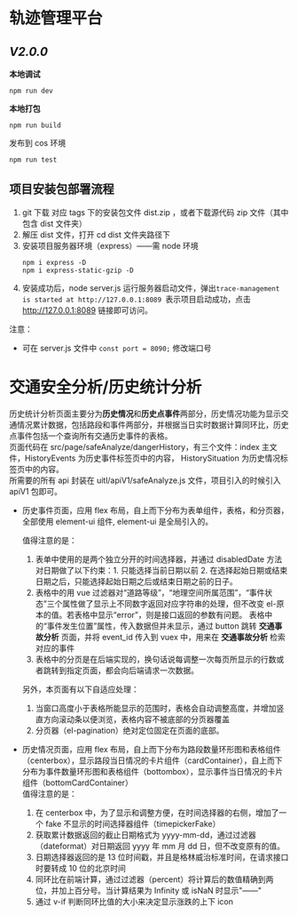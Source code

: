 # 轨迹管理平台

## _V2.0.0_

**本地调试**

```
npm run dev
```

**本地打包**

```$xslt
npm run build
```

发布到 cos 环境

```$xslt
npm run test
```

## 项目安装包部署流程

1. git 下载 对应 tags 下的安装包文件 dist.zip ，或者下载源代码 zip 文件（其中包含 dist 文件夹）
2. 解压 dist 文件，打开 cd dist 文件夹路径下
3. 安装项目服务器环境（express）——需 node 环境
    ```$xslt
    npm i express -D
    npm i express-static-gzip -D
    ```
4. 安装成功后，node server.js 运行服务器启动文件，弹出`trace-management is started at http://127.0.0.1:8089 `表示项目启动成功，点击 http://127.0.0.1:8089 链接即可访问。

注意：

-   可在 server.js 文件中 `const port = 8090;` 修改端口号

# 交通安全分析/历史统计分析

历史统计分析页面主要分为**历史情况**和**历史点事件**两部分，历史情况功能为显示交通情况累计数据，包括路段和事件两部分，并根据当日实时数据计算同环比，历史点事件包括一个查询所有交通历史事件的表格。  
页面代码在 src/page/safeAnalyze/dangerHistory，有三个文件：index 主文件，HistoryEvents 为历史事件标签页中的内容， HistorySituation 为历史情况标签页中的内容。  
所需要的所有 api 封装在 uitl/apiV1/safeAnalyze.js 文件，项目引入的时候引入 apiV1 包即可。

-   历史事件页面，应用 flex 布局，自上而下分布为表单组件，表格，和分页器，全部使用 element-ui 组件, element-ui 是全局引入的。

    值得注意的是：

    1. 表单中使用的是两个独立分开的时间选择器，并通过 disabledDate 方法对日期做了以下约束：1. 只能选择当前日期以前 2. 在选择起始日期或结束日期之后，只能选择起始日期之后或结束日期之前的日子。
    2. 表格中的用 vue 过滤器对“道路等级”，“地理空间所属范围”，“事件状态”三个属性做了显示上不同数字返回对应字符串的处理，但不改变 el-原本的值。若表格中显示“error”，则是接口返回的参数有问题。 表格中的“事件发生位置”属性，传入数据但并未显示，通过 button 跳转 **交通事故分析** 页面，并将 event_id 传入到 vuex 中，用来在 **交通事故分析** 检索对应的事件
    3. 表格中的分页是在后端实现的，换句话说每调整一次每页所显示的行数或者跳转到指定页面，都会向后端请求一次数据。

    另外，本页面有以下自适应处理：

    1. 当窗口高度小于表格所能显示的范围时，表格会自动调整高度，并增加竖直方向滚动条以便浏览，表格内容不被底部的分页器覆盖
    2. 分页器（el-pagination）绝对定位固定在页面的底部。

-   历史情况页面，应用 flex 布局，自上而下分布为路段数量环形图和表格组件（centerbox），显示路段当日情况的卡片组件（cardContainer），自上而下分布为事件数量环形图和表格组件（bottombox），显示事件当日情况的卡片组件（bottomCardContainer）  
    值得注意的是：
    1. 在 centerbox 中，为了显示和调整方便，在时间选择器的右侧，增加了一个 fake 不显示的时间选择器组件（timepickerFake）
    2. 获取累计数据返回的截止日期格式为 yyyy-mm-dd，通过过滤器（dateformat）对日期返回 yyyy 年 mm 月 dd 日，但不改变原有的值。
    3. 日期选择器返回的是 13 位时间戳，并且是格林威治标准时间，在请求接口时要转成 10 位的北京时间
    4. 同环比在前端计算，通过过滤器（percent）将计算后的数值精确到两位，并加上百分号。当计算结果为 Infinity 或 isNaN 时显示"——"
    5. 通过 v-if 判断同环比值的大小来决定显示涨跌的上下 icon
